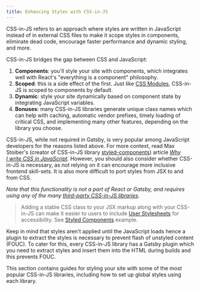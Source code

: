 ```yaml
---
title: Enhancing Styles with CSS-in-JS
---
```


CSS-in-JS refers to an approach where styles are written in JavaScript instead of in external CSS files to make it scope styles in components, eliminate dead code, encourage faster performance and dynamic styling, and more.

CSS-in-JS bridges the gap between CSS and JavaScript:

1. **Components**: you'll style your site with components, which integrates well with React's "everything is a component" philosophy.
2. **Scoped**: this is a side effect of the first. Just like [CSS Modules](/docs/css-modules/), CSS-in-JS is scoped to components by default.
3. **Dynamic**: style your site dynamically based on component state by integrating JavaScript variables.
4. **Bonuses**: many CSS-in-JS libraries generate unique class names which can help with caching, automatic vendor prefixes, timely loading of critical CSS, and implementing many other features, depending on the library you choose.

CSS-in-JS, while not required in Gatsby, is very popular among JavaScript developers for the reasons listed above. For more context, read Max Stoiber's (creator of CSS-in-JS library [styled-components](/docs/styled-components/)) article [_Why I write CSS in JavaScript_](https://mxstbr.com/thoughts/css-in-js/). However, you should also consider whether CSS-in-JS is necessary, as not relying on it can encourage more inclusive frontend skill-sets. It is also more difficult to port styles from JSX to and from CSS.

_Note that this functionality is not a part of React or Gatsby, and requires using any of the many [third-party CSS-in-JS libraries](https://github.com/MicheleBertoli/css-in-js#css-in-js)._

> Adding a stable CSS class to your JSX markup along with your CSS-in-JS can make it easier to users to include [User Stylesheets](https://www.viget.com/articles/inline-styles-user-style-sheets-and-accessibility/) for accessibility. See [Styled Components](/docs/styled-components#enabling-user-stylesheets-with-a-stable-class-name) example.

Keep in mind that styles aren't applied until the JavaScript loads hence a plugin to extract the styles is necessary to prevent flash of unstyled content (FOUC). To cater for this, every CSS-in-JS library has a Gatsby plugin which you need to extract styles and insert them into the HTML during builds and this prevents FOUC.

This section contains guides for styling your site with some of the most popular CSS-in-JS libraries, including how to set up global styles using each library.

<GuideList slug={props.slug} />
